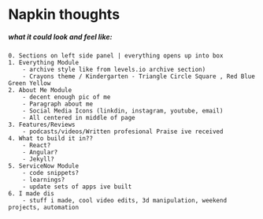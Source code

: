 # Napkin thoughts


##### what it could look and feel like: 
    0. Sections on left side panel | everything opens up into box 
    1. Everything Module 
        - archive style like from levels.io archive section)
        - Crayons theme / Kindergarten - Triangle Circle Square , Red Blue Green Yellow
    2. About Me Module
        - decent enough pic of me
        - Paragraph about me
        - Social Media Icons (linkdin, instagram, youtube, email)
        - All centered in middle of page 
    3. Features/Reviews 
        - podcasts/videos/Written profesional Praise ive received
    4. What to build it in??
        - React?
        - Angular?
        - Jekyll?
    5. ServiceNow Module
        - code snippets?
        - learnings?
        - update sets of apps ive built 
    6. I made dis
        - stuff i made, cool video edits, 3d manipulation, weekend projects, automation

    